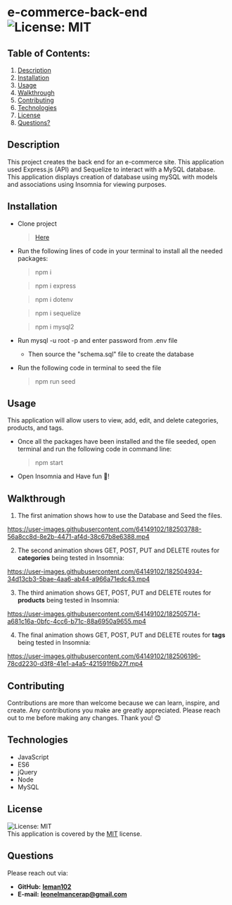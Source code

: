 # e-commerce-back-end  ![License: MIT](https://img.shields.io/badge/License-MIT-yellow.svg)
## Table of Contents:
1. [Description](#description) 
2. [Installation](#installation)
3. [Usage](#usage)  
4. [Walkthrough](#walkthrough)
5. [Contributing](#contributing)
6. [Technologies](#technologies)
7. [License](#license)
8. [Questions?](#questions)
## Description
This project creates the back end for an e-commerce site. This application used Express.js (API) and Sequelize to interact with a MySQL database. This application displays creation of database using mySQL with models and associations using Insomnia for viewing purposes.
## Installation
* Clone project
  > [Here](https://github.com/Leman102/e-commerce-back-end.git)
* Run the following lines of code in your terminal to install all the needed packages:
  > npm i
  
  > npm i express
  
  > npm i dotenv
  
  > npm i sequelize
  
  > npm i mysql2
* Run mysql -u root -p and enter password from .env file
  -  Then source the "schema.sql" file to create the database
* Run the following code in terminal to seed the file
  > npm run seed    
## Usage
This application will allow users to view, add, edit, and delete categories, products, and tags.
* Once all the packages have been installed and the file seeded, open terminal and run the following code in command line:
  > npm start
* Open Insomnia and Have fun 🤘!
## Walkthrough
1. The first animation shows how to use the Database and Seed the files.

https://user-images.githubusercontent.com/64149102/182503788-56a8cc8d-8e2b-4471-af4d-38c67b8e6388.mp4

2. The second animation shows GET, POST, PUT and DELETE routes for **categories** being tested in Insomnia:

https://user-images.githubusercontent.com/64149102/182504934-34d13cb3-5bae-4aa6-ab44-a966a71edc43.mp4

3. The third animation shows GET, POST, PUT and DELETE routes for **products** being tested in Insomnia:

https://user-images.githubusercontent.com/64149102/182505714-a681c16a-0bfc-4cc6-b71c-88a6950a9655.mp4

4. The final animation shows GET, POST, PUT and DELETE routes for **tags** being tested in Insomnia:

https://user-images.githubusercontent.com/64149102/182506196-78cd2230-d3f8-41e1-a4a5-421591f6b27f.mp4

## Contributing
Contributions are more than welcome because we can learn, inspire, and create. Any contributions you make are greatly appreciated. Please reach out to me before making any changes. Thank you! 😊
## Technologies
- JavaScript
- ES6
- jQuery
- Node
- MySQL
## License
![License: MIT](https://img.shields.io/badge/License-MIT-yellow.svg)
<br />
This application is covered by the [MIT](https://choosealicense.com/licenses/) license.
## Questions
Please reach out via:
- **GitHub:**
  **[leman102](https://github.com/leman102)**
- **E-mail:**
  **leonelmancerap@gmail.com**
